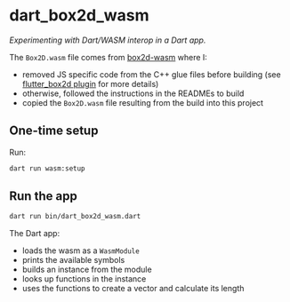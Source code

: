 # dart_box2d_wasm

*Experimenting with Dart/WASM interop in a Dart app.*

The `Box2D.wasm` file comes from [box2d-wasm](https://github.com/Birch-san/box2d-wasm) where I:

- removed JS specific code from the C++ glue files before building (see [flutter_box2d plugin] for more details)
- otherwise, followed the instructions in the READMEs to build
- copied the `Box2D.wasm` file resulting from the build into this project

## One-time setup

Run:

```sh
dart run wasm:setup
```

## Run the app

```sh
dart run bin/dart_box2d_wasm.dart
```

The Dart app:

- loads the wasm as a `WasmModule`
- prints the available symbols
- builds an instance from the module
- looks up functions in the instance
- uses the functions to create a vector and calculate its length

[flutter_box2d plugin]: https://www.notion.so/enspyrco/Box2D-Plugin-3d3dc861ee4f439eb7e26deee3bac40a
